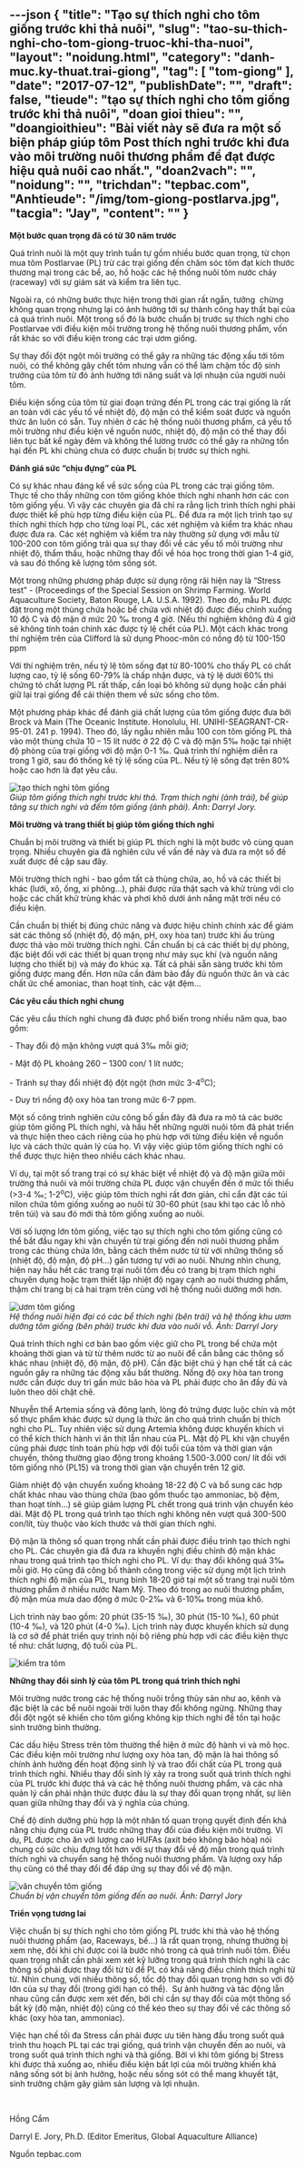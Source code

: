 ---json
{
    "title": "Tạo sự thích nghi cho tôm giống trước khi thả nuôi",
    "slug": "tao-su-thich-nghi-cho-tom-giong-truoc-khi-tha-nuoi",
    "layout": "noidung.html",
    "category": "danh-muc.ky-thuat.trai-giong",
    "tag": [
        "tom-giong"
    ],
    "date": "2017-07-12",
    "publishDate": "",
    "draft": false,
    "tieude": "tạo sự thích nghi cho tôm giống trước khi thả nuôi",
    "doan gioi thieu": "",
    "doangioithieu": "Bài viết này sẽ đưa ra một số biện pháp giúp tôm Post thích nghi trước khi đưa vào môi trường nuôi thương phẩm để đạt được hiệu quả nuôi cao nhất.",
    "doan2vach": "",
    "noidung": "",
    "trichdan": "tepbac.com",
    "Anhtieude": "/img/tom-giong-postlarva.jpg",
    "tacgia": "Jay",
    "__content__": ""
}
---
<p><strong>Một bước quan trọng đ&atilde; c&oacute; từ 30 năm trước</strong></p>

<p>Qu&aacute; tr&igrave;nh nu&ocirc;i l&agrave; một quy tr&igrave;nh tuần tự gồm nhiều bước quan trọng, từ chọn mua t&ocirc;m Postlarvae (PL) trừ c&aacute;c trại giống đến chăm s&oacute;c t&ocirc;m đạt k&iacute;ch thước thương mại trong c&aacute;c bể, ao, hồ hoặc c&aacute;c hệ thống nu&ocirc;i t&ocirc;m nước chảy (raceway) với sự gi&aacute;m s&aacute;t v&agrave; kiểm tra li&ecirc;n tục.</p>

<p>Ngo&agrave;i ra, c&oacute; những bước thực hiện trong thời gian rất ngắn, tưởng &nbsp;chừng kh&ocirc;ng quan trọng nhưng lại c&oacute; ảnh hưởng tới sự th&agrave;nh c&ocirc;ng hay thất bại của cả qu&aacute; tr&igrave;nh nu&ocirc;i. Một trong số đ&oacute; l&agrave; bước chuẩn bị trước sự th&iacute;ch nghi cho Postlarvae với điều kiện m&ocirc;i trường trong hệ thống nu&ocirc;i thương phẩm, vốn rất kh&aacute;c so với điều kiện trong c&aacute;c trại ươm giống.</p>

<p>Sự thay đổi đột ngột m&ocirc;i trường c&oacute; thể g&acirc;y ra những t&aacute;c động xấu tới t&ocirc;m nu&ocirc;i, c&oacute; thể kh&ocirc;ng g&acirc;y chết t&ocirc;m nhưng vẫn c&oacute; thể l&agrave;m chậm tốc độ sinh trưởng của t&ocirc;m từ đ&oacute; ảnh hưởng tới năng suất v&agrave; lợi nhuận của người nu&ocirc;i t&ocirc;m.</p>

<p>Điều kiện sống của t&ocirc;m từ giai đoạn trứng đến PL trong c&aacute;c trại giống l&agrave; rất an to&agrave;n với c&aacute;c yếu tố về nhiệt độ, độ mặn c&oacute; thể kiểm so&aacute;t được v&agrave; nguồn thức ăn lu&ocirc;n c&oacute; sẵn. Tuy nhi&ecirc;n ở c&aacute;c hệ thống nu&ocirc;i thương phẩm, c&aacute; yếu tố m&ocirc;i trường như điều kiện về nguồn nước, nhiệt độ, độ mặn c&oacute; thể thay đổi li&ecirc;n tục bất kể ng&agrave;y đ&ecirc;m v&agrave; kh&ocirc;ng thể lường trước c&oacute; thể g&acirc;y ra những tổn hại đến PL khi ch&uacute;ng chưa c&oacute; được chuẩn bị trước sự th&iacute;ch nghi.</p>

<p><strong>Đ&aacute;nh gi&aacute; sức &ldquo;chịu đựng&rdquo; của PL</strong></p>

<p>C&oacute; sự kh&aacute;c nhau đ&aacute;ng kể về sức sống của PL trong c&aacute;c trại giống t&ocirc;m. Thực tế cho thấy những con t&ocirc;m giống khỏe th&iacute;ch nghi nhanh hơn c&aacute;c con t&ocirc;m giống yếu. V&igrave; vậy c&aacute;c chuy&ecirc;n gia đ&atilde; chỉ ra rằng lịch tr&igrave;nh th&iacute;ch nghi phải được thiết kế ph&ugrave; hợp từng điều kiện của PL. Để đưa ra một lịch tr&igrave;nh tạo sự th&iacute;ch nghi th&iacute;ch hợp cho từng loại PL, c&aacute;c x&eacute;t nghiệm v&agrave; kiểm tra kh&aacute;c nhau được đưa ra. C&aacute;c x&eacute;t nghiệm v&agrave; kiểm tra n&agrave;y thường sử dụng với mẫu từ 100-200 con t&ocirc;m giống trải qua sự thay đổi về c&aacute;c yếu tố m&ocirc;i trường như nhiệt độ, thẩm thấu, hoặc những thay đổi về h&oacute;a học trong thời gian 1-4 giờ, v&agrave; sau đ&oacute; thống k&ecirc; lượng t&ocirc;m sống s&oacute;t.</p>

<p>Một trong những phương ph&aacute;p được sử dụng rộng r&atilde;i hiện nay l&agrave; &ldquo;Stress test&rdquo; - (Proceedings of the Special Session on Shrimp Farming. World Aquaculture Society, Baton Rouge, LA. U.S.A. 1992). Theo đ&oacute;, mẫu PL được đặt trong một th&ugrave;ng chứa hoặc bể chứa với nhiệt độ được điều chỉnh xuống 10 độ C v&agrave; độ mặn ở mức 20 &permil; trong 4 giờ. (Nếu th&iacute; nghiệm kh&ocirc;ng đủ 4 giờ sẽ kh&ocirc;ng t&iacute;nh to&aacute;n ch&iacute;nh x&aacute;c được tỷ lệ chết của PL). Một c&aacute;ch kh&aacute;c trong th&iacute; nghiệm tr&ecirc;n của Clifford l&agrave; sử dụng Phooc-m&ocirc;n c&oacute; nồng độ từ 100-150 ppm</p>

<p>Với th&iacute; nghiệm tr&ecirc;n, nếu tỷ lệ t&ocirc;m sống đạt từ 80-100% cho thấy PL c&oacute; chất lượng cao, tỷ lệ sống 60-79% l&agrave; chấp nhận được, v&agrave; tỷ lệ dưới 60% th&igrave; chứng tỏ chất lượng PL rất thấp, cần loại bỏ kh&ocirc;ng sử dụng hoặc cần phải giữ lại trại giống để cải thiện them về sức sống cho t&ocirc;m.</p>

<p>Một phương ph&aacute;p kh&aacute;c để đ&aacute;nh gi&aacute; chất lượng của t&ocirc;m giống được đưa bởi Brock v&agrave; Main (The Oceanic Institute. Honolulu, HI. UNIHI-SEAGRANT-CR-95-01. 241 p. 1994). Theo đ&oacute;, lấy ngẫu nhi&ecirc;n mẫu 100 con t&ocirc;m giống PL thả v&agrave;o một th&ugrave;ng chứa 10 &ndash; 15 l&iacute;t nước ở 22 độ C v&agrave; độ mặn 5&permil;&nbsp;hoặc tại nhiệt độ ph&ograve;ng của trại giống với độ mặn 0-1 &permil;. Qu&aacute; tr&igrave;nh th&iacute; nghiệm diễn ra trong 1 giờ, sau đ&oacute; thống k&ecirc; tỷ lệ sống của PL. Nếu tỷ lệ sống đạt tr&ecirc;n 80% hoặc cao hơn l&agrave; đạt y&ecirc;u cầu.</p>

<p><img alt="tạo thích nghi tôm giống" src="https://tepbac.com/upload/images/tao-thich-nghi-truoc-khi-tha-tom.jpg" /><br />
<em>Gi&uacute;p t&ocirc;m giống th&iacute;ch nghi trước khi thả. Trạm th&iacute;ch nghi&nbsp;(ảnh tr&aacute;i), bể gi&uacute;p tăng sự th&iacute;ch nghi v&agrave; đếm t&ocirc;m giống (ảnh phải). Ảnh: Darryl Jory.</em></p>

<p><strong>M&ocirc;i trường v&agrave; trang thiết bị gi&uacute;p t&ocirc;m giống th&iacute;ch nghi</strong></p>

<p>Chuẩn bị m&ocirc;i trường v&agrave; thiết bị gi&uacute;p PL th&iacute;ch nghi l&agrave; một bước v&ocirc; c&ugrave;ng quan trọng. Nhiều chuy&ecirc;n gia đ&atilde; nghi&ecirc;n cứu về vấn đề n&agrave;y v&agrave; đưa ra một số đề xuất được đề cập sau đ&acirc;y.</p>

<p>M&ocirc;i trường th&iacute;ch nghi - bao gồm tất cả th&ugrave;ng chứa, ao, hồ v&agrave; c&aacute;c thiết bị kh&aacute;c (lưới, x&ocirc;, ống, xi ph&ocirc;ng&hellip;), phải được rửa thật sạch v&agrave; khử tr&ugrave;ng với clo hoặc c&aacute;c chất khử tr&ugrave;ng kh&aacute;c v&agrave; phơi kh&ocirc; dưới &aacute;nh nắng mặt trời nếu c&oacute; điều kiện.</p>

<p>Cần chuẩn bị thiết bị đ&uacute;ng chức năng v&agrave; được hiệu chỉnh ch&iacute;nh x&aacute;c để gi&aacute;m s&aacute;t c&aacute;c th&ocirc;ng số (nhiệt độ, độ mặn, pH, oxy h&ograve;a tan) trước khi ấu tr&ugrave;ng được thả v&agrave;o m&ocirc;i trường th&iacute;ch nghi. Cần chuẩn bị cả c&aacute;c thiết bị dự ph&ograve;ng, đặc biệt đối với c&aacute;c thiết bị quan trọng như m&aacute;y sục kh&iacute; (v&agrave; nguồn năng lượng cho thiết bị) v&agrave; m&aacute;y đo kh&uacute;c xạ. Tất cả phải sẵn s&agrave;ng trước khi t&ocirc;m giống được mang đến. Hơn nữa cần đảm bảo đầy đủ nguồn thức ăn v&agrave; c&aacute;c chất ức chế amoniac, than hoạt t&iacute;nh, c&aacute;c vật đệm&hellip;</p>

<p><strong>C&aacute;c y&ecirc;u cầu th&iacute;ch nghi chung</strong></p>

<p>C&aacute;c y&ecirc;u cầu th&iacute;ch nghi chung đ&atilde; được phổ biến trong nhiều năm qua, bao gồm:</p>

<p>- Thay đổi độ mặn kh&ocirc;ng vượt qu&aacute; 3&permil; mỗi giờ;</p>

<p>- Mật độ PL khoảng 260 &ndash; 1300 con/ 1 l&iacute;t nước;</p>

<p>- Tr&aacute;nh sự thay đổi nhiệt độ đột ngột (hơn mức 3-4<sup>o</sup>C);</p>

<p>- Duy tr&igrave; nồng độ oxy h&ograve;a tan trong mức 6-7 ppm.</p>

<p>Một số c&ocirc;ng tr&igrave;nh nghi&ecirc;n cứu c&ocirc;ng bố gần đ&acirc;y đ&atilde; đưa ra m&ocirc; tả c&aacute;c bước gi&uacute;p t&ocirc;m giống PL th&iacute;ch nghi, v&agrave; hầu hết những người nu&ocirc;i t&ocirc;m đ&atilde; ph&aacute;t triển v&agrave; thực hiện theo c&aacute;ch ri&ecirc;ng của họ ph&ugrave; hợp với từng điều kiện về nguồn lực v&agrave; c&aacute;ch thức quản l&yacute; của họ. V&igrave; vậy việc gi&uacute;p t&ocirc;m giống th&iacute;ch nghi c&oacute; thể được thực hiện theo nhiều c&aacute;ch kh&aacute;c nhau.</p>

<p>V&iacute; dụ, tại một số trang trại c&oacute; sự kh&aacute;c biệt về nhiệt độ v&agrave; độ mặn giữa m&ocirc;i trường thả nu&ocirc;i v&agrave; m&ocirc;i trường chứa PL được vận chuyển đến ở mức tối thiểu (&gt;3-4 &permil;; 1-2<sup>o</sup>C), việc gi&uacute;p t&ocirc;m th&iacute;ch nghi rất đơn giản, chỉ cẩn đặt c&aacute;c t&uacute;i nilon chứa t&ocirc;m giống xuống ao nu&ocirc;i từ 30-60 ph&uacute;t (sau khi tạo c&aacute;c lỗ nhỏ tr&ecirc;n t&uacute;i) v&agrave; sau đ&oacute; mới thả t&ocirc;m giống xuống ao nu&ocirc;i.</p>

<p>Với số lượng lớn t&ocirc;m giống, việc tạo sự th&iacute;ch nghi cho t&ocirc;m giống cũng c&oacute; thể bắt đầu ngay khi vận chuyển từ trại giống đến nơi nu&ocirc;i thương phẩm trong c&aacute;c th&ugrave;ng chứa lớn, bằng c&aacute;ch th&ecirc;m nước từ từ với những th&ocirc;ng số (nhiệt độ, độ mặn, độ pH&hellip;) gần tương tự với ao nu&ocirc;i. Nhưng nh&igrave;n chung, hiện nay hầu hết c&aacute;c trang trại nu&ocirc;i t&ocirc;m đều c&oacute; trang bị trạm th&iacute;ch nghi chuy&ecirc;n dụng hoặc trạm thiết lập nhiệt độ ngay cạnh ao nu&ocirc;i thương phẩm, thậm ch&iacute; trang bị cả hai trạm tr&ecirc;n c&ugrave;ng với hệ thống nu&ocirc;i dưỡng mới hơn.</p>

<p><img alt="ươm tôm giống" src="https://tepbac.com/upload/images/he-thong-nuoi-tom.jpg" /><br />
<em>Hệ thống nu&ocirc;i hiện đại c&oacute; c&aacute;c bể th&iacute;ch nghi (b&ecirc;n tr&aacute;i) v&agrave; hệ thống khu ươm dưỡng t&ocirc;m giống (b&ecirc;n phải) trước khi đưa v&agrave;o nu&ocirc;i vỗ. Ảnh: Darryl Jory</em></p>

<p>Qu&aacute; tr&igrave;nh th&iacute;ch nghi cơ bản bao gồm việc giữ cho PL trong bể chứa một khoảng thời gian v&agrave; từ từ th&ecirc;m nước từ ao nu&ocirc;i để cần bằng c&aacute;c th&ocirc;ng số kh&aacute;c nhau (nhiệt độ, độ mặn, độ pH). Cần đặc biệt ch&uacute; &yacute; hạn chế tất cả c&aacute;c nguồn g&acirc;y ra những t&aacute;c động xấu bất thường. Nồng độ oxy h&ograve;a tan trong nước cần được duy tr&igrave; gần mức b&atilde;o h&ograve;a v&agrave; PL phải được cho ăn đầy đủ v&agrave; lu&ocirc;n theo d&otilde;i chặt chẽ.</p>

<p>Nhuyễn thể Artemia sống v&agrave; đ&ocirc;ng lạnh, l&ograve;ng đỏ trứng được luộc ch&iacute;n v&agrave; một số thực phẩm kh&aacute;c được sử dụng l&agrave; thức ăn cho qu&aacute; tr&igrave;nh chuẩn bị th&iacute;ch nghi cho PL. Tuy nhi&ecirc;n việc sử dụng Artemia kh&ocirc;ng được khuyến kh&iacute;ch v&igrave; c&oacute; thể k&iacute;ch th&iacute;ch h&agrave;nh vi ăn thịt lẫn nhau của PL. Mật độ PL khi vận chuyển cũng phải được t&iacute;nh to&aacute;n ph&ugrave; hợp với đội tuổi của t&ocirc;m v&agrave; thời gian vận chuyển, th&ocirc;ng thường giao động trong khoảng 1.500-3.000 con/ l&iacute;t đối với t&ocirc;m giống nhỏ (PL15) v&agrave; trong thời gian vận chuyển tr&ecirc;n 12 giờ.</p>

<p>Giảm nhiệt độ vận chuyển xuống khoảng 18-22 độ C v&agrave; bổ sung c&aacute;c hợp chất kh&aacute;c nhau v&agrave;o th&ugrave;ng chứa (bao gồm thuốc tạo ammoniac, bộ đệm, than hoạt t&iacute;nh&hellip;) sẽ gi&uacute;p giảm lượng PL chết trong qu&aacute; tr&igrave;nh vận chuyển k&eacute;o d&agrave;i. Mật độ PL trong qu&aacute; tr&igrave;nh tạo th&iacute;ch nghi kh&ocirc;ng n&ecirc;n vượt qu&aacute; 300-500 con/l&iacute;t, t&ugrave;y thuộc v&agrave;o k&iacute;ch thước vả thời gian th&iacute;ch nghi.</p>

<p>Độ mặn l&agrave; th&ocirc;ng số quan trọng nhất cần phải được điều tr&igrave;nh tạo th&iacute;ch nghi cho PL. C&aacute;c chuy&ecirc;n gia đ&atilde; đưa ra khuyến nghị điều chỉnh độ mặn kh&aacute;c nhau trong qu&aacute; tr&igrave;nh tạo th&iacute;ch nghi cho PL. V&iacute; dụ: thay đổi kh&ocirc;ng qu&aacute; 3&permil; mỗi giờ. Họ cũng đ&atilde; c&ocirc;ng bố th&agrave;nh c&ocirc;ng trong việc sử dụng một lịch tr&igrave;nh th&iacute;ch nghi độ mặn của PL, trung b&igrave;nh 18-20 giờ tại một số trang trại nu&ocirc;i t&ocirc;m thương phẩm ở nhiều nước Nam Mỹ. Theo đ&oacute; trong ao nu&ocirc;i thương phẩm, độ mặn m&ugrave;a mưa dao động ở mức 0-2&permil; v&agrave; 6-10&permil; trong m&ugrave;a kh&ocirc;.</p>

<p>Lịch tr&igrave;nh n&agrave;y bao gồm: 20 ph&uacute;t (35-15 &permil;), 30 ph&uacute;t (15-10 &permil;), 60 ph&uacute;t (10-4 &permil;), v&agrave; 120 ph&uacute;t (4-0 &permil;). Lịch tr&igrave;nh n&agrave;y được khuyến kh&iacute;ch sử dụng l&agrave; cơ sở để ph&aacute;t triển quy tr&igrave;nh nội bộ ri&ecirc;ng ph&ugrave; hợp với c&aacute;c điều kiện thực tế như: chất lượng, độ tuổi của PL.</p>

<p><img alt="kiểm tra tôm" src="https://tepbac.com/upload/images/be-uom-thich-nghi-tom-gion.jpg" /></p>

<p><strong>Những thay đổi sinh l&yacute; của t&ocirc;m PL trong qu&aacute; tr&igrave;nh th&iacute;ch nghi</strong></p>

<p>M&ocirc;i trường nước trong c&aacute;c hệ thống nu&ocirc;i trồng thủy sản như ao, k&ecirc;nh v&agrave; đặc biệt l&agrave; c&aacute;c bể nu&ocirc;i ngo&agrave;i trời lu&ocirc;n thay đổi kh&ocirc;ng ngừng. Những thay đổi đột ngột sẽ khiến cho t&ocirc;m giống kh&ocirc;ng kịp th&iacute;ch nghi để tồn tại hoặc sinh trưởng b&igrave;nh thường.</p>

<p>C&aacute;c dấu hiệu Stress tr&ecirc;n t&ocirc;m thường thể hiện ở mức độ h&agrave;nh vi v&agrave; m&ocirc; học. C&aacute;c điều kiện m&ocirc;i trường như lượng oxy h&ograve;a tan, độ mặn l&agrave; hai th&ocirc;ng số ch&iacute;nh ảnh hưởng đến hoạt động sinh l&yacute; v&agrave; trao đổi chất của PL trong qu&aacute; tr&igrave;nh th&iacute;ch nghi. Nhiều thay đổi sinh l&yacute; xảy ra trong suốt qu&aacute; tr&igrave;nh th&iacute;ch nghi của PL trước khi được thả v&agrave; c&aacute;c hệ thống nu&ocirc;i thương phẩm, v&agrave; c&aacute;c nh&agrave; quản l&yacute; cần phải nhận thức được đ&acirc;u l&agrave; sự thay đổi quan trọng nhất, sự li&ecirc;n quan giữa những thay đổi v&agrave; &yacute; nghĩa của ch&uacute;ng.</p>

<p>Chế độ dinh dưỡng ph&ugrave; hợp l&agrave; một nh&acirc;n tố quan trọng quyết định đến khả năng chịu đựng của PL trước những thay đổi của điều kiện m&ocirc;i trường. V&iacute; dụ, PL được cho ăn với lượng cao HUFAs (ax&iacute;t b&eacute;o kh&ocirc;ng b&atilde;o h&ograve;a) n&oacute;i chung c&oacute; sức chịu đựng tốt hơn với sự thay đổi về độ mặn trong qu&aacute; tr&igrave;nh th&iacute;ch nghi v&agrave; chuyển sang hệ thống nu&ocirc;i thương phẩm. V&agrave; lượng oxy hấp thụ cũng c&oacute; thể thay đổi để đ&aacute;p ứng sự thay đổi về độ mặn.</p>

<p><img alt="vân chuyển tôm giống" src="https://tepbac.com/upload/images/van-chuyen-tom-giong-truoc-khi-that-nuoi.jpg" /><br />
<em>Chuẩn bị vận chuyển t&ocirc;m giống đến ao nu&ocirc;i. Ảnh: Darryl Jory</em></p>

<p><strong>Triển vọng tương lai</strong></p>

<p>Việc chuẩn bị sự th&iacute;ch nghi cho t&ocirc;m giống PL trước khi thả v&agrave;o hệ thống nu&ocirc;i thương phẩm (ao, Raceways, bể&hellip;) l&agrave; rất quan trọng, nhưng thường bị xem nhẹ, đ&ocirc;i khi chỉ được coi l&agrave; bước nhỏ trong cả qu&aacute; tr&igrave;nh nu&ocirc;i t&ocirc;m. Điều quan trọng nhất cần phải xem x&eacute;t kỹ lưỡng trong qu&aacute; tr&igrave;nh th&iacute;ch nghi l&agrave; c&aacute;c th&ocirc;ng số phải được thay đổi từ từ để PL c&oacute; khả năng điều chỉnh th&iacute;ch nghi từ từ. Nh&igrave;n chung, với nhiều th&ocirc;ng số, tốc độ thay đổi quan trọng hơn so với độ lớn của sự thay đổi (trong giới hạn c&oacute; thể).&nbsp; Sự ảnh hưởng v&agrave; t&aacute;c động lẫn nhau cũng cần được xem x&eacute;t đến, bởi chỉ cần sự thay đổi của một th&ocirc;ng số bất kỳ (độ mặn, nhiệt độ) cũng c&oacute; thể k&eacute;o theo sự thay đổi về c&aacute;c th&ocirc;ng số kh&aacute;c (oxy h&ograve;a tan, ammoniac).</p>

<p>Việc hạn chế tối đa Stress cần phải được ưu ti&ecirc;n h&agrave;ng đầu trong suốt qu&aacute; tr&igrave;nh thu hoạch PL tại c&aacute;c trại giống, qu&aacute; tr&igrave;nh vận chuyển đến ao nu&ocirc;i, v&agrave; trong suốt qu&aacute; tr&igrave;nh th&iacute;ch nghi v&agrave; thả giống. Bởi v&igrave; khi t&ocirc;m giống bị Stress khi được thả xuống ao, nhiều điều kiện bất lợi của m&ocirc;i trường khiến khả năng sống s&oacute;t bị ảnh hưởng, hoặc nếu sống s&oacute;t c&oacute; thể mang khuyết tật, sinh trưởng chậm g&acirc;y giảm sản lượng v&agrave; lợi nhuận.</p>

<p>&nbsp;</p>

<p>Hồng Cẩm</p>

<p>Darryl E. Jory, Ph.D. (Editor Emeritus, Global Aquaculture Alliance)</p>

<p>Nguồn tepbac.com</p>

